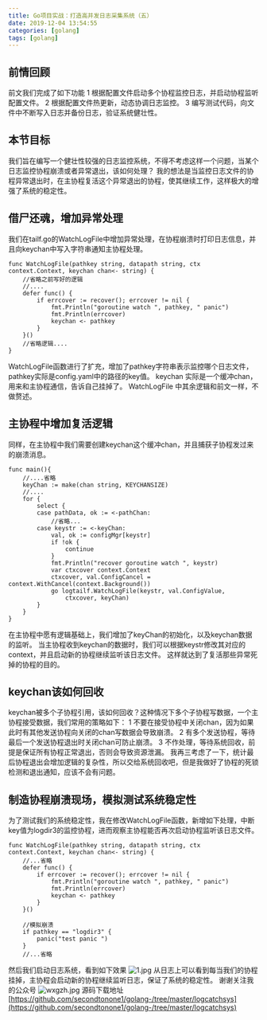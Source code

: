 ```yaml
---
title: Go项目实战：打造高并发日志采集系统（五）
date: 2019-12-04 13:54:55
categories: [golang]
tags: [golang]
---
```

## 前情回顾
前文我们完成了如下功能
1 根据配置文件启动多个协程监控日志，并启动协程监听配置文件。
2 根据配置文件热更新，动态协调日志监控。
3 编写测试代码，向文件中不断写入日志并备份日志，验证系统健壮性。
## 本节目标
我们旨在编写一个健壮性较强的日志监控系统，不得不考虑这样一个问题，当某个日志监控协程崩溃或者异常退出，该如何处理？
我的想法是当监控日志文件的协程异常退出时，在主协程复活这个异常退出的协程，使其继续工作，这样极大的增强了系统的稳定性。
## 借尸还魂，增加异常处理
我们在tailf.go的WatchLogFile中增加异常处理，在协程崩溃时打印日志信息，并且向keychan中写入字符串通知主协程处理。
<!--more-->
``` golang
func WatchLogFile(pathkey string, datapath string, ctx context.Context, keychan chan<- string) {
	//省略之前写好的逻辑
    //....
	defer func() {
		if errcover := recover(); errcover != nil {
			fmt.Println("goroutine watch ", pathkey, " panic")
			fmt.Println(errcover)
			keychan <- pathkey
		}
    }()
    //省略逻辑....
}
```
WatchLogFile函数进行了扩充，增加了pathkey字符串表示监控哪个日志文件，pathkey实际是config.yaml中的路径的key值。
keychan 实际是一个缓冲chan，用来和主协程通信，告诉自己挂掉了。
WatchLogFile 中其余逻辑和前文一样，不做赘述。
## 主协程中增加复活逻辑
同样，在主协程中我们需要创建keychan这个缓冲chan，并且捕获子协程发过来的崩溃消息。
``` golang
func main(){
    //....省略
    keyChan := make(chan string, KEYCHANSIZE)
    //....
    for {
		select {
		case pathData, ok := <-pathChan:
			//省略...
		case keystr := <-keyChan:
			val, ok := configMgr[keystr]
			if !ok {
				continue
			}
			fmt.Println("recover goroutine watch ", keystr)
			var ctxcover context.Context
			ctxcover, val.ConfigCancel = context.WithCancel(context.Background())
			go logtailf.WatchLogFile(keystr, val.ConfigValue,
				ctxcover, keyChan)
		}
	}
}
```
在主协程中愿有逻辑基础上，我们增加了keyChan的初始化，以及keychan数据的监听。
当主协程收到keychan的数据时，我们可以根据keystr修改其对应的context，并且启动新的协程继续监听该日志文件。
这样就达到了复活那些异常死掉的协程的目的。
## keychan该如何回收
keychan被多个子协程引用，该如何回收？这种情况下多个子协程写数据，一个主协程接受数据，我们常用的策略如下：
1 不要在接受协程中关闭chan，因为如果此时有其他发送协程向关闭的chan写数据会导致崩溃。
2 有多个发送协程，等待最后一个发送协程退出时关闭chan可防止崩溃。
3 不作处理，等待系统回收，前提是保证所有协程正常退出，否则会导致资源泄漏。
我再三考虑了一下，统计最后协程退出会增加逻辑的复杂性，所以交给系统回收吧，但是我做好了协程的死锁检测和退出通知，应该不会有问题。
## 制造协程崩溃现场，模拟测试系统稳定性
为了测试我们的系统稳定性，我在修改WatchLogFile函数，新增如下处理，中断key值为logdir3的监控协程，进而观察主协程能否再次启动协程监听该日志文件。
``` golang
func WatchLogFile(pathkey string, datapath string, ctx context.Context, keychan chan<- string) {
	//...省略
	defer func() {
		if errcover := recover(); errcover != nil {
			fmt.Println("goroutine watch ", pathkey, " panic")
			fmt.Println(errcover)
			keychan <- pathkey
		}
	}()

	//模拟崩溃
	if pathkey == "logdir3" {
		panic("test panic ")
	}
	//...省略
```
然后我们启动日志系统，看到如下效果
![1.jpg](1.jpg)
从日志上可以看到每当我们的协程挂掉，主协程会启动新的协程继续监听日志，保证了系统的稳定性。
谢谢关注我的公众号
![wxgzh.jpg](wxgzh.jpg)
源码下载地址
[https://github.com/secondtonone1/golang-/tree/master/logcatchsys](https://github.com/secondtonone1/golang-/tree/master/logcatchsys)

